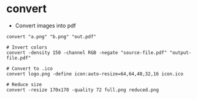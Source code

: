 # convert

- Convert images into pdf

```shell
convert "a.png" "b.png" "out.pdf"

# Invert colors
convert -density 150 -channel RGB -negate "source-file.pdf" "output-file.pdf"

# Convert to .ico
convert logo.png -define icon:auto-resize=64,64,48,32,16 icon.ico

# Reduce size
convert -resize 170x170 -quality 72 full.png reduced.png
```
